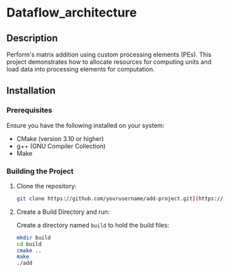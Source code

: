 # Dataflow_architecture

## Description

Perform's matrix addition using custom processing elements (PEs). This project demonstrates how to allocate resources for computing units and load data into processing elements for computation.

## Installation

### Prerequisites

Ensure you have the following installed on your system:
- CMake (version 3.10 or higher)
- g++ (GNU Compiler Collection)
- Make

### Building the Project

1. Clone the repository:
   ```bash
   git clone https://github.com/yourusername/add-project.git](https://github.com/aswinkaliesgit/Dataflow_architecture.git
2. Create a Build Directory and run:

   Create a directory named `build` to hold the build files:
   ```bash
   mkdir build
   cd build
   cmake ..
   make
   ./add
